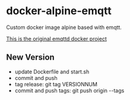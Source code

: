 # docker-alpine-emqtt

Custom docker image alpine based with emqtt.

[This is the original emqttd docker project](https://github.com/emqtt/emq-docker)

## New Version

* update Dockerfile and start.sh
* commit and push
* tag release: git tag VERSIONNUM
* commit and push tags: git push origin --tags
